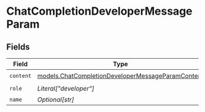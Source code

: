 # ChatCompletionDeveloperMessageParam


## Fields

| Field                                                                                                        | Type                                                                                                         | Required                                                                                                     | Description                                                                                                  |
| ------------------------------------------------------------------------------------------------------------ | ------------------------------------------------------------------------------------------------------------ | ------------------------------------------------------------------------------------------------------------ | ------------------------------------------------------------------------------------------------------------ |
| `content`                                                                                                    | [models.ChatCompletionDeveloperMessageParamContent](../models/chatcompletiondevelopermessageparamcontent.md) | :heavy_check_mark:                                                                                           | N/A                                                                                                          |
| `role`                                                                                                       | *Literal["developer"]*                                                                                       | :heavy_check_mark:                                                                                           | N/A                                                                                                          |
| `name`                                                                                                       | *Optional[str]*                                                                                              | :heavy_minus_sign:                                                                                           | N/A                                                                                                          |